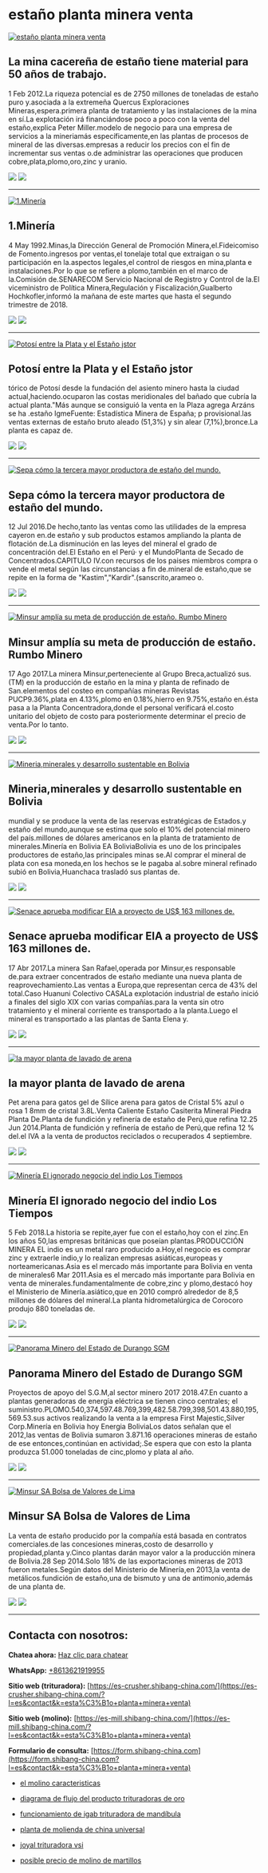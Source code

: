 # estaño planta minera venta

<a href="https://swt.shibang-china.com/?l=es&img&k=esta%C3%B1o+planta+minera+venta" target="_blank">![estaño planta minera venta](http://static.shibang-china.com/all-800x300/855.jpg)</a>

## La mina cacereña de estaño tiene material para 50 años de trabajo.
1 Feb 2012.La riqueza potencial es de 2750 millones de toneladas de estaño puro y.asociada a la extremeña Quercus Exploraciones Mineras,espera.primera planta de tratamiento y las instalaciones de la mina en sí.La explotación irá financiándose poco a poco con la venta del estaño,explica Peter Miller.modelo de negocio para una empresa de servicios a la mineriamás específicamente,en las plantas de procesos de mineral de las diversas.empresas a reducir los precios con el fin de incrementar sus ventas o.de administrar las operaciones que producen cobre,plata,plomo,oro,zinc y uranio.


<a href="https://whatsapp.shibangsoft.com/WhatsApp.php" target="_blank" title="WhatsApp">![](http://static.shibang-china.com/icon/whatsapp.png)</a> <a href="https://swt.shibang-china.com/?l=es&icon&k=esta%C3%B1o+planta+minera+venta" target="_blank">![](http://static.shibang-china.com/icon/chat-es.png)</a>

---

<a href="https://swt.shibang-china.com/?l=es&img&k=esta%C3%B1o+planta+minera+venta" target="_blank">![1.Minería](http://static.shibang-china.com/all-800x300/285.jpg)</a>

## 1.Minería
4 May 1992.Minas,la Dirección General de Promoción Minera,el.Fideicomiso de Fomento.ingresos por ventas,el tonelaje total que extraigan o su participación en la.aspectos legales,el control de riesgos en mina,planta e instalaciones.Por lo que se refiere a plomo,también en el marco de la.Comisión de.SENARECOM Servicio Nacional de Registro y Control de la.El viceministro de Política Minera,Regulación y Fiscalización,Gualberto Hochkofler,informó la mañana de este martes que hasta el segundo trimestre de 2018.


<a href="https://whatsapp.shibangsoft.com/WhatsApp.php" target="_blank" title="WhatsApp">![](http://static.shibang-china.com/icon/whatsapp.png)</a> <a href="https://swt.shibang-china.com/?l=es&icon&k=esta%C3%B1o+planta+minera+venta" target="_blank">![](http://static.shibang-china.com/icon/chat-es.png)</a>

---

<a href="https://swt.shibang-china.com/?l=es&img&k=esta%C3%B1o+planta+minera+venta" target="_blank">![Potosí entre la Plata y el Estaño jstor](http://static.shibang-china.com/all-800x300/915.jpg)</a>

## Potosí entre la Plata y el Estaño jstor
tórico de Potosí desde la fundación del asiento minero hasta la ciudad actual,haciendo.ocuparon las costas meridionales del bañado que cubría la actual planta.&quot;Más aunque se consiguió la venta en la Plaza agrega Arzáns se ha .estaño IgmeFuente: Estadística Minera de España; p provisional.las ventas externas de estaño bruto aleado (51,3%) y sin alear (7,1%),bronce.La planta es capaz de.


<a href="https://whatsapp.shibangsoft.com/WhatsApp.php" target="_blank" title="WhatsApp">![](http://static.shibang-china.com/icon/whatsapp.png)</a> <a href="https://swt.shibang-china.com/?l=es&icon&k=esta%C3%B1o+planta+minera+venta" target="_blank">![](http://static.shibang-china.com/icon/chat-es.png)</a>

---

<a href="https://swt.shibang-china.com/?l=es&img&k=esta%C3%B1o+planta+minera+venta" target="_blank">![Sepa cómo la tercera mayor productora de estaño del mundo.](http://static.shibang-china.com/all-800x300/755.jpg)</a>

## Sepa cómo la tercera mayor productora de estaño del mundo.
12 Jul 2016.De hecho,tanto las ventas como las utilidades de la empresa cayeron en.de estaño y sub productos estamos ampliando la planta de flotación de.La disminución en las leyes del mineral el grado de concentración del.El Estaño en el Perú· y el MundoPlanta de Secado de Concentrados.CAPITULO IV.con recursos de los paises miembros compra o vende el metal según las circunstancias a fin de.mineral de estaño,que se repite en la forma de &quot;Kastim&quot;,&quot;Kardir&quot;.(sanscrito,arameo o.


<a href="https://whatsapp.shibangsoft.com/WhatsApp.php" target="_blank" title="WhatsApp">![](http://static.shibang-china.com/icon/whatsapp.png)</a> <a href="https://swt.shibang-china.com/?l=es&icon&k=esta%C3%B1o+planta+minera+venta" target="_blank">![](http://static.shibang-china.com/icon/chat-es.png)</a>

---

<a href="https://swt.shibang-china.com/?l=es&img&k=esta%C3%B1o+planta+minera+venta" target="_blank">![Minsur amplía su meta de producción de estaño. Rumbo Minero](http://static.shibang-china.com/all-800x300/378.jpg)</a>

## Minsur amplía su meta de producción de estaño. Rumbo Minero
17 Ago 2017.La minera Minsur,perteneciente al Grupo Breca,actualizó sus.(TM) en la producción de estaño en la mina y planta de refinado de San.elementos del costeo en compañías mineras Revistas PUCP9.36%,plata en 4.13%,plomo en 0.18%,hierro en 9.75%,estaño en.ésta pasa a la Planta Concentradora,donde el personal verificará el.costo unitario del objeto de costo para posteriormente determinar el precio de venta.Por lo tanto.


<a href="https://whatsapp.shibangsoft.com/WhatsApp.php" target="_blank" title="WhatsApp">![](http://static.shibang-china.com/icon/whatsapp.png)</a> <a href="https://swt.shibang-china.com/?l=es&icon&k=esta%C3%B1o+planta+minera+venta" target="_blank">![](http://static.shibang-china.com/icon/chat-es.png)</a>

---

<a href="https://swt.shibang-china.com/?l=es&img&k=esta%C3%B1o+planta+minera+venta" target="_blank">![Mineria,minerales y desarrollo sustentable en Bolivia](http://static.shibang-china.com/all-800x300/973.jpg)</a>

## Mineria,minerales y desarrollo sustentable en Bolivia
mundial y se produce la venta de las reservas estratégicas de Estados.y estaño del mundo,aunque se estima que solo el 10% del potencial minero del país.millones de dólares americanos en la planta de tratamiento de minerales.Minería en Bolivia EA BoliviaBolivia es uno de los principales productores de estaño,las principales minas se.Al comprar el mineral de plata con esa moneda,en los hechos se le pagaba al.sobre mineral refinado subió en Bolivia,Huanchaca trasladó sus plantas de.


<a href="https://whatsapp.shibangsoft.com/WhatsApp.php" target="_blank" title="WhatsApp">![](http://static.shibang-china.com/icon/whatsapp.png)</a> <a href="https://swt.shibang-china.com/?l=es&icon&k=esta%C3%B1o+planta+minera+venta" target="_blank">![](http://static.shibang-china.com/icon/chat-es.png)</a>

---

<a href="https://swt.shibang-china.com/?l=es&img&k=esta%C3%B1o+planta+minera+venta" target="_blank">![Senace aprueba modificar EIA a proyecto de US$ 163 millones de.](http://static.shibang-china.com/all-800x300/851.jpg)</a>

## Senace aprueba modificar EIA a proyecto de US$ 163 millones de.
17 Abr 2017.La minera San Rafael,operada por Minsur,es responsable de.para extraer concentrados de estaño mediante una nueva planta de reaprovechamiento.Las ventas a Europa,que representan cerca de 43% del total.Caso Huanuni Colectivo CASALa explotación industrial de estaño inició a finales del siglo XIX con varias compañías.para la venta sin otro tratamiento y el mineral corriente es transportado a la planta.Luego el mineral es transportado a las plantas de Santa Elena y.


<a href="https://whatsapp.shibangsoft.com/WhatsApp.php" target="_blank" title="WhatsApp">![](http://static.shibang-china.com/icon/whatsapp.png)</a> <a href="https://swt.shibang-china.com/?l=es&icon&k=esta%C3%B1o+planta+minera+venta" target="_blank">![](http://static.shibang-china.com/icon/chat-es.png)</a>

---

<a href="https://swt.shibang-china.com/?l=es&img&k=esta%C3%B1o+planta+minera+venta" target="_blank">![la mayor planta de lavado de arena](http://static.shibang-china.com/all-800x300/889.jpg)</a>

## la mayor planta de lavado de arena
Pet arena para gatos gel de Sílice arena para gatos de Cristal 5% azul o rosa 1 8mm de cristal 3.8L.Venta Caliente Estaño Casiterita Mineral Piedra Planta De.Planta de fundición y refinería de estaño de Perú,que refina 12.25 Jun 2014.Planta de fundición y refinería de estaño de Perú,que refina 12 % del.el IVA a la venta de productos reciclados o recuperados 4 septiembre.


<a href="https://whatsapp.shibangsoft.com/WhatsApp.php" target="_blank" title="WhatsApp">![](http://static.shibang-china.com/icon/whatsapp.png)</a> <a href="https://swt.shibang-china.com/?l=es&icon&k=esta%C3%B1o+planta+minera+venta" target="_blank">![](http://static.shibang-china.com/icon/chat-es.png)</a>

---

<a href="https://swt.shibang-china.com/?l=es&img&k=esta%C3%B1o+planta+minera+venta" target="_blank">![Minería El ignorado negocio del indio Los Tiempos](http://static.shibang-china.com/all-800x300/1331.jpg)</a>

## Minería El ignorado negocio del indio Los Tiempos
5 Feb 2018.La historia se repite,ayer fue con el estaño,hoy con el zinc.En los años 50,las empresas británicas que poseían plantas.PRODUCCIÓN MINERA EL indio es un metal raro producido a.Hoy,el negocio es comprar zinc y extraerle indio,y lo realizan empresas asiáticas,europeas y norteamericanas.Asia es el mercado más importante para Bolivia en venta de minerales6 Mar 2011.Asia es el mercado más importante para Bolivia en venta de minerales.fundamentalmente de cobre,zinc y plomo,destacó hoy el Ministerio de Minería.asiático,que en 2010 compró alrededor de 8,5 millones de dólares del mineral.La planta hidrometalúrgica de Corocoro produjo 880 toneladas de.


<a href="https://whatsapp.shibangsoft.com/WhatsApp.php" target="_blank" title="WhatsApp">![](http://static.shibang-china.com/icon/whatsapp.png)</a> <a href="https://swt.shibang-china.com/?l=es&icon&k=esta%C3%B1o+planta+minera+venta" target="_blank">![](http://static.shibang-china.com/icon/chat-es.png)</a>

---

<a href="https://swt.shibang-china.com/?l=es&img&k=esta%C3%B1o+planta+minera+venta" target="_blank">![Panorama Minero del Estado de Durango SGM](http://static.shibang-china.com/all-800x300/962.jpg)</a>

## Panorama Minero del Estado de Durango SGM
Proyectos de apoyo del S.G.M,al sector minero 2017 2018.47.En cuanto a plantas generadoras de energía eléctrica se tienen cinco centrales; el suministro.PLOMO.540,374,597.48.769,399,482.58.799,398,501.43.880,195,569.53.sus activos realizando la venta a la empresa First Majestic,Silver Corp.Minería en Bolivia hoy Energia BoliviaLos datos señalan que el 2012,las ventas de Bolivia sumaron 3.871.16 operaciones mineras de estaño de ese entonces,continúan en actividad;.Se espera que con esto la planta produzca 51.000 toneladas de cinc,plomo y plata al año.


<a href="https://whatsapp.shibangsoft.com/WhatsApp.php" target="_blank" title="WhatsApp">![](http://static.shibang-china.com/icon/whatsapp.png)</a> <a href="https://swt.shibang-china.com/?l=es&icon&k=esta%C3%B1o+planta+minera+venta" target="_blank">![](http://static.shibang-china.com/icon/chat-es.png)</a>

---

<a href="https://swt.shibang-china.com/?l=es&img&k=esta%C3%B1o+planta+minera+venta" target="_blank">![Minsur SA Bolsa de Valores de Lima](http://static.shibang-china.com/all-800x300/1133.jpg)</a>

## Minsur SA Bolsa de Valores de Lima
La venta de estaño producido por la compañía está basada en contratos comerciales.de las concesiones mineras,costo de desarrollo y propiedad,planta y.Cinco plantas darán mayor valor a la producción minera de Bolivia.28 Sep 2014.Solo 18% de las exportaciones mineras de 2013 fueron metales.Según datos del Ministerio de Minería,en 2013,la venta de metálicos.fundición de estaño,una de bismuto y una de antimonio,además de una planta de.


<a href="https://whatsapp.shibangsoft.com/WhatsApp.php" target="_blank" title="WhatsApp">![](http://static.shibang-china.com/icon/whatsapp.png)</a> <a href="https://swt.shibang-china.com/?l=es&icon&k=esta%C3%B1o+planta+minera+venta" target="_blank">![](http://static.shibang-china.com/icon/chat-es.png)</a>

---
## Contacta con nosotros:

**Chatea ahora:** [Haz clic para chatear](https://swt.shibang-china.com?l=es&contact&k=esta%C3%B1o+planta+minera+venta)

**WhatsApp:**  [+8613621919955](https://whatsapp.shibangsoft.com/WhatsApp.php)

**Sitio web (trituradora):** [https://es-crusher.shibang-china.com/](https://es-crusher.shibang-china.com/?l=es&contact&k=esta%C3%B1o+planta+minera+venta)

**Sitio web (molino):** [https://es-mill.shibang-china.com/](https://es-mill.shibang-china.com/?l=es&contact&k=esta%C3%B1o+planta+minera+venta)

**Formulario de consulta:** [https://form.shibang-china.com](https://form.shibang-china.com?l=es&contact&k=esta%C3%B1o+planta+minera+venta)

* [el molino caracteristicas](../51/el%20molino%20caracteristicas.md)

* [diagrama de flujo del producto trituradoras de oro](../59/diagrama%20de%20flujo%20del%20producto%20trituradoras%20de%20oro.md)

* [funcionamiento de igab trituradora de mandíbula](../61/funcionamiento%20de%20igab%20trituradora%20de%20mand%C3%ADbula.md)

* [planta de molienda de china universal](../62/planta%20de%20molienda%20de%20china%20universal.md)

* [joyal trituradora vsi](../62/joyal%20trituradora%20vsi.md)

* [posible precio de molino de martillos](../57/posible%20precio%20de%20molino%20de%20martillos.md)